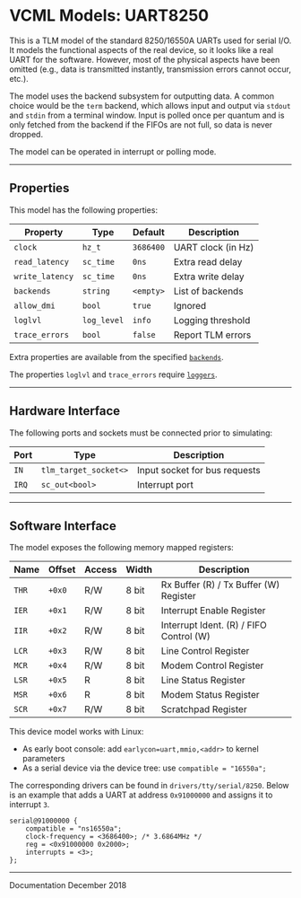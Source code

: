 # VCML Models: UART8250
This is a TLM model of the standard 8250/16550A UARTs used for serial I/O. It
models the functional aspects of the real device, so it looks like a real UART
for the software. However, most of the physical aspects have been omitted
(e.g., data is transmitted instantly, transmission errors cannot occur, etc.).

The model uses the backend subsystem for outputting data. A common choice would
be the `term` backend, which allows input and output via `stdout` and `stdin`
from a terminal window. Input is polled once per quantum and is only fetched
from the backend if the FIFOs are not full, so data is never dropped.

The model can be operated in interrupt or polling mode.

----
## Properties
This model has the following properties:

| Property        | Type        | Default   | Description        |
| --------------- | ----------- | --------- | ------------------ |
| `clock`         | `hz_t`      | `3686400` | UART clock (in Hz) |
| `read_latency`  | `sc_time`   | `0ns`     | Extra read delay   |
| `write_latency` | `sc_time`   | `0ns`     | Extra write delay  |
| `backends`      | `string`    | `<empty>` | List of backends   |
| `allow_dmi`     | `bool`      | `true`    | Ignored            |
| `loglvl`        | `log_level` | `info`    | Logging threshold  |
| `trace_errors`  | `bool`      | `false`   | Report TLM errors  |

Extra properties are available from the specified [`backends`](../backends.md).

The properties `loglvl` and `trace_errors` require [`loggers`](../logging.md).

----
## Hardware Interface
The following ports and sockets must be connected prior to simulating:

| Port  | Type                  | Description                   |
| ----- | --------------------- | ----------------------------- |
| `IN`  | `tlm_target_socket<>` | Input socket for bus requests |
| `IRQ` | `sc_out<bool>`        | Interrupt port                |

----
## Software Interface
The model exposes the following memory mapped registers:

| Name  | Offset | Access | Width | Description                             |
| ----- | ------ | ------ | ----- | --------------------------------------- |
| `THR` | `+0x0` |  R/W   | 8 bit | Rx Buffer (R) / Tx Buffer (W) Register  |
| `IER` | `+0x1` |  R/W   | 8 bit | Interrupt Enable Register               |
| `IIR` | `+0x2` |  R/W   | 8 bit | Interrupt Ident. (R) / FIFO Control (W) |
| `LCR` | `+0x3` |  R/W   | 8 bit | Line Control Register                   |
| `MCR` | `+0x4` |  R/W   | 8 bit | Modem Control Register                  |
| `LSR` | `+0x5` |  R     | 8 bit | Line Status Register                    |
| `MSR` | `+0x6` |  R     | 8 bit | Modem Status Register                   |
| `SCR` | `+0x7` |  R/W   | 8 bit | Scratchpad Register                     |

This device model works with Linux:

* As early boot console: add `earlycon=uart,mmio,<addr>` to kernel parameters
* As a serial device via the device tree: use `compatible = "16550a";`

The corresponding drivers can be found in `drivers/tty/serial/8250`. Below is
an example that adds a UART at address `0x91000000` and assigns it to interrupt
`3`.

```
serial@91000000 {
    compatible = "ns16550a";
    clock-frequency = <3686400>; /* 3.6864MHz */
    reg = <0x91000000 0x2000>;
    interrupts = <3>;
};
```

----
Documentation December 2018
